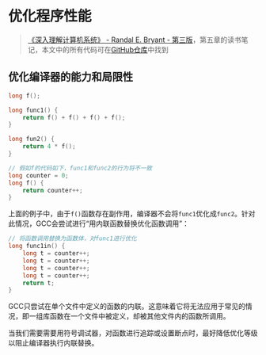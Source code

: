 # 优化程序性能

> [《深入理解计算机系统》 - Randal E. Bryant - 第三版](https://1drv.ms/b/s!AkcJSyT7tq80bJdqo_mT5IeFTsg?e=W297XG)，第五章的读书笔记，本文中的所有代码可在[GitHub仓库](https://github.com/LittleBee1024/learning_book/tree/main/docs/booknotes/csapp/05/code)中找到

## 优化编译器的能力和局限性

```cpp
long f();

long func1() {
    return f() + f() + f() + f();
}

long fun2() {
    return 4 * f();
}

// 假如f的代码如下，func1和func2的行为将不一致
long counter = 0;
long f() {
    return counter++;
}
```

上面的例子中，由于`f()`函数存在副作用，编译器不会将`func1`优化成`func2`。针对此情况，GCC会尝试进行“用内联函数替换优化函数调用”：

```cpp
// 将函数调用替换为函数体，对func1进行优化
long func1in() {
    long t = counter++;
    long t = counter++;
    long t = counter++;
    long t = counter++;
    return t;
}
```

GCC只尝试在单个文件中定义的函数的内联。这意味着它将无法应用于常见的情况，即一组库函数在一个文件中被定义，却被其他文件内的函数所调用。

当我们需要需要用符号调试器，对函数进行追踪或设置断点时，最好降低优化等级以阻止编译器执行内联替换。
